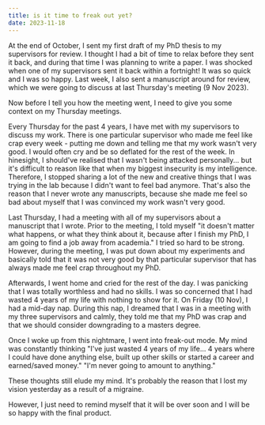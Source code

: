 ```yaml
---
title: is it time to freak out yet?
date: 2023-11-18
---
```

At the end of October, I sent my first draft of my PhD thesis to my supervisors for review. I thought I had a bit of time to relax before they sent it back, and during that time I was planning to write a paper. I was shocked when one of my supervisors sent it back within a fortnight! It was so quick and I was so happy. Last week, I also sent a manuscript around for review, which we were going to discuss at last Thursday's meeting (9 Nov 2023). 

Now before I tell you how the meeting went, I need to give you some context on my Thursday meetings. 

Every Thursday for the past 4 years, I have met with my supervisors to discuss my work. There is one particular supervisor who made me feel like crap every week - putting me down and telling me that my work wasn't very good. I would often cry and be so deflated for the rest of the week. In hinesight, I should've realised that I wasn't being attacked personally... but it's difficult to reason like that when my biggest insecurity is my intelligence. Therefore, I stopped sharing a lot of the new and creative things that I was trying in the lab because I didn't want to feel bad anymore. That's also the reason that I never wrote any manuscripts, because she made me feel so bad about myself that I was convinced my work wasn't very good. 

Last Thursday, I had a meeting with all of my supervisors about a manuscript that I wrote. Prior to the meeting, I told myself "it doesn't matter what happens, or what they think about it, because after I finish my PhD, I am going to find a job away from academia." I tried so hard to be strong. However, during the meeting, I was put down about my experiments and basically told that it was not very good by that particular supervisor that has always made me feel crap throughout my PhD. 

Afterwards, I went home and cried for the rest of the day. I was panicking that I was totally worthless and had no skills. I was so concerned that I had wasted 4 years of my life with nothing to show for it. On Friday (10 Nov), I had a mid-day nap. During this nap, I dreamed that I was in a meeting with my three supervisors and calmly, they told me that my PhD was crap and that we should consider downgrading to a masters degree. 

Once I woke up from this nightmare, I went into freak-out mode. My mind was constantly thinking "I've just wasted 4 years of my life... 4 years where I could have done anything else, built up other skills or started a career and earned/saved money." "I'm never going to amount to anything."

These thoughts still elude my mind. It's probably the reason that I lost my vision yesterday as a result of a migraine. 

However, I just need to remind myself that it will be over soon and I will be so happy with the final product.



